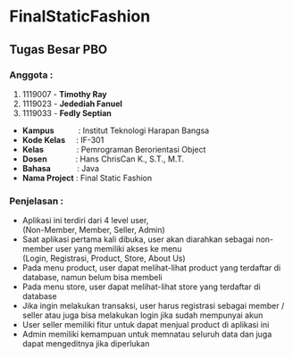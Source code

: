 # FinalStaticFashion
## Tugas Besar PBO

### Anggota : 
1. 1119007 - **Timothy Ray**
2. 1119023 - **Jedediah Fanuel**
3. 1119033 - **Fedly Septian**

- **Kampus** &nbsp; &nbsp; &nbsp; &nbsp; &nbsp; : Institut Teknologi Harapan Bangsa
- **Kode Kelas** &nbsp; &nbsp; : IF-301
- **Kelas** &nbsp; &nbsp; &nbsp; &nbsp; &nbsp; &nbsp; &nbsp; : Pemrograman Berorientasi Object
- **Dosen** &nbsp;&nbsp;&nbsp; &nbsp; &nbsp; &nbsp; &nbsp; : Hans ChrisCan K., S.T., M.T. 
- **Bahasa** &nbsp; &nbsp; &nbsp; &nbsp; &nbsp; &nbsp;: Java
- **Nama Project** : Final Static Fashion

### Penjelasan   :
- Aplikasi ini terdiri dari 4 level user,  
  (Non-Member, Member, Seller, Admin)
- Saat aplikasi pertama kali dibuka, user akan diarahkan sebagai non-member user yang memiliki akses ke menu  
  (Login, Registrasi, Product, Store, About Us)
- Pada menu product, user dapat melihat-lihat product yang terdaftar di database, namun belum bisa membeli
- Pada menu store, user dapat melihat-lihat store yang terdaftar di database
- Jika ingin melakukan transaksi, user harus registrasi sebagai member / seller atau juga bisa melakukan login jika sudah mempunyai akun
- User seller memiliki fitur untuk dapat menjual product di aplikasi ini
- Admin memiliki kemampuan untuk memnatau seluruh data dan juga dapat mengeditnya jika diperlukan
